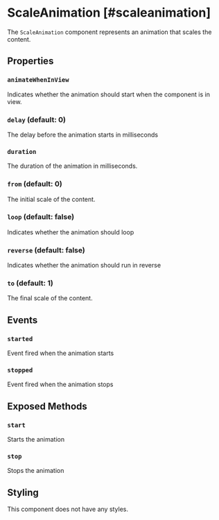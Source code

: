 # ScaleAnimation [#scaleanimation]

The `ScaleAnimation` component represents an animation that scales the content.

## Properties

### `animateWhenInView`

Indicates whether the animation should start when the component is in view.

### `delay` (default: 0)

The delay before the animation starts in milliseconds

### `duration`

The duration of the animation in milliseconds.

### `from` (default: 0)

The initial scale of the content.

### `loop` (default: false)

Indicates whether the animation should loop

### `reverse` (default: false)

Indicates whether the animation should run in reverse

### `to` (default: 1)

The final scale of the content.

## Events

### `started`

Event fired when the animation starts

### `stopped`

Event fired when the animation stops

## Exposed Methods

### `start`

Starts the animation

### `stop`

Stops the animation

## Styling

This component does not have any styles.

